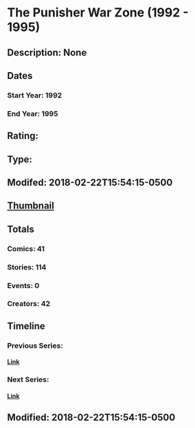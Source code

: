 # The Punisher War Zone (1992 - 1995)
## Description: None
## Dates
### Start Year: 1992
### End Year: 1995
## Rating: 
## Type: 
## Modifed: 2018-02-22T15:54:15-0500
## [Thumbnail](http://i.annihil.us/u/prod/marvel/i/mg/f/90/5a8f2de34ea7e.jpg)
## Totals
### Comics: 41
### Stories: 114
### Events: 0
### Creators: 42
## Timeline
### Previous Series: 
#### [Link]()
### Next Series: 
#### [Link]()
## Modified: 2018-02-22T15:54:15-0500